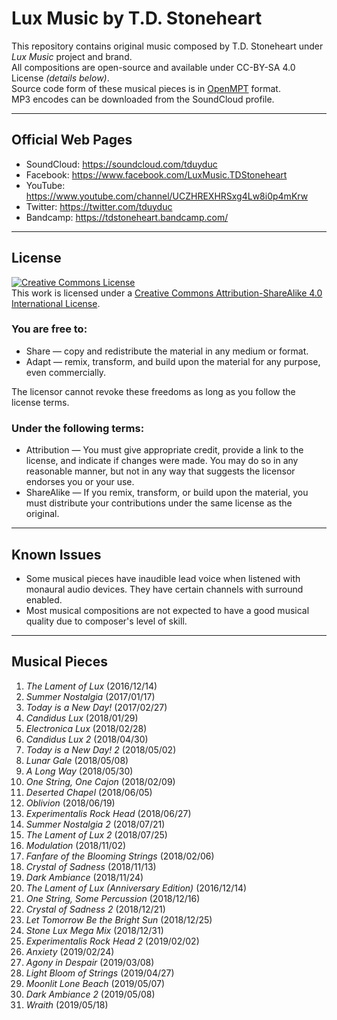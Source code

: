 # Lux Music by T.D. Stoneheart
This repository contains original music composed by T.D. Stoneheart under _Lux Music_ project and brand.  
All compositions are open-source and available under CC-BY-SA 4.0 License _(details below)_.  
Source code form of these musical pieces is in <a href="https://openmpt.org/">OpenMPT</a> format.  
MP3 encodes can be downloaded from the SoundCloud profile.  

---
## Official Web Pages
* SoundCloud: https://soundcloud.com/tduyduc
* Facebook: https://www.facebook.com/LuxMusic.TDStoneheart
* YouTube: https://www.youtube.com/channel/UCZHREXHRSxg4Lw8i0p4mKrw
* Twitter: https://twitter.com/tduyduc
* Bandcamp: https://tdstoneheart.bandcamp.com/

---
## License
<a rel="license" href="http://creativecommons.org/licenses/by-sa/4.0/"><img alt="Creative Commons License" style="border-width:0" src="https://i.creativecommons.org/l/by-sa/4.0/88x31.png" /></a><br />This work is licensed under a <a rel="license" href="http://creativecommons.org/licenses/by-sa/4.0/">Creative Commons Attribution-ShareAlike 4.0 International License</a>.

### You are free to:
* Share — copy and redistribute the material in any medium or format.
* Adapt — remix, transform, and build upon the material for any purpose, even commercially.

The licensor cannot revoke these freedoms as long as you follow the license terms.

### Under the following terms:
* Attribution — You must give appropriate credit, provide a link to the license, and indicate if changes were made. You may do so in any reasonable manner, but not in any way that suggests the licensor endorses you or your use.
* ShareAlike — If you remix, transform, or build upon the material, you must distribute your contributions under the same license as the original.

---
## Known Issues
* Some musical pieces have inaudible lead voice when listened with monaural audio devices. They have certain channels with surround enabled.
* Most musical compositions are not expected to have a good musical quality due to composer's level of skill.

---
## Musical Pieces
1. _The Lament of Lux_ (2016/12/14)
2. _Summer Nostalgia_ (2017/01/17)
3. _Today is a New Day!_ (2017/02/27)
4. _Candidus Lux_ (2018/01/29)
5. _Electronica Lux_ (2018/02/28)
6. _Candidus Lux 2_ (2018/04/30)
7. _Today is a New Day! 2_ (2018/05/02)
8. _Lunar Gale_ (2018/05/08)
9. _A Long Way_ (2018/05/30)
10. _One String, One Cajon_ (2018/02/09)
11. _Deserted Chapel_ (2018/06/05)
12. _Oblivion_ (2018/06/19)
13. _Experimentalis Rock Head_ (2018/06/27)
14. _Summer Nostalgia 2_ (2018/07/21)
15. _The Lament of Lux 2_ (2018/07/25)
16. _Modulation_ (2018/11/02)
17. _Fanfare of the Blooming Strings_ (2018/02/06)
18. _Crystal of Sadness_ (2018/11/13)
19. _Dark Ambiance_ (2018/11/24)
20. _The Lament of Lux (Anniversary Edition)_ (2016/12/14)
21. _One String, Some Percussion_ (2018/12/16)
22. _Crystal of Sadness 2_ (2018/12/21)
23. _Let Tomorrow Be the Bright Sun_ (2018/12/25)
24. _Stone Lux Mega Mix_ (2018/12/31)
25. _Experimentalis Rock Head 2_ (2019/02/02)
26. _Anxiety_ (2019/02/24)
27. _Agony in Despair_ (2019/03/08)
28. _Light Bloom of Strings_ (2019/04/27)
29. _Moonlit Lone Beach_ (2019/05/07)
30. _Dark Ambiance 2_ (2019/05/08)
31. _Wraith_ (2019/05/18)
